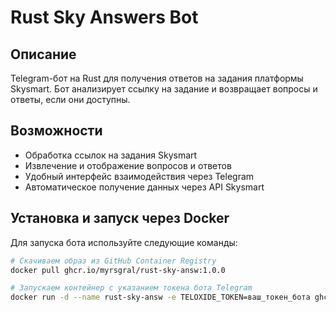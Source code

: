 # Rust Sky Answers Bot

## Описание

Telegram-бот на Rust для получения ответов на задания платформы Skysmart. Бот анализирует ссылку на задание и возвращает вопросы и ответы, если они доступны.

## Возможности

- Обработка ссылок на задания Skysmart
- Извлечение и отображение вопросов и ответов
- Удобный интерфейс взаимодействия через Telegram
- Автоматическое получение данных через API Skysmart

## Установка и запуск через Docker

Для запуска бота используйте следующие команды:

```bash
# Скачиваем образ из GitHub Container Registry
docker pull ghcr.io/myrsgral/rust-sky-answ:1.0.0

# Запускаем контейнер с указанием токена бота Telegram
docker run -d --name rust-sky-answ -e TELOXIDE_TOKEN=ваш_токен_бота ghcr.io/myrsgral/rust-sky-answ:1.0.0
